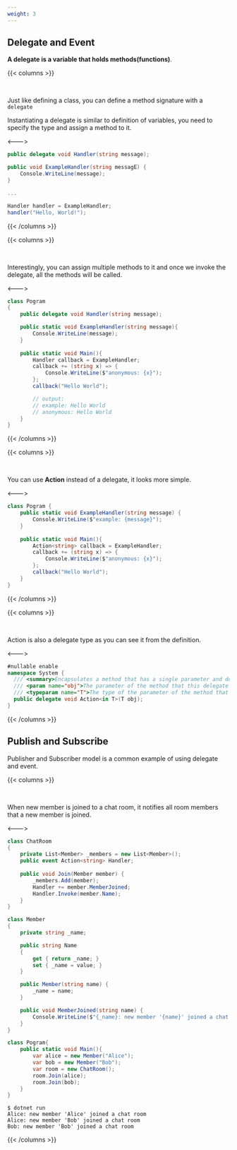 ```yaml
---
weight: 3
---
```


## Delegate and Event
**A delegate is a variable that holds methods(functions)**.

{{< columns >}}

<br />

Just like defining a class, you can define a method signature with a `delegate`

Instantiating a delegate is similar to definition of variables, you need to specify the type and assign a method to it.

<--->

```cs
public delegate void Handler(string message);

public void ExampleHandler(string messagE) {
    Console.WriteLine(message);
}

...

Handler handler = ExampleHandler;
handler("Hello, World!");
```

{{< /columns >}}

{{< columns >}}

<br />

Interestingly, you can assign multiple methods to it and once we invoke the delegate, all the methods will be called.

<--->

```cs
class Pogram
{
    public delegate void Handler(string message);

    public static void ExampleHandler(string message){
        Console.WriteLine(message);
    }
    
    public static void Main(){
        Handler callback = ExampleHandler;
        callback += (string x) => {
            Console.WriteLine($"anonymous: {x}");
        };
        callback("Hello World");

        // output:
        // example: Hello World
        // anonymous: Hello World
    }
}
```

{{< /columns >}}

{{< columns >}}

<br />

You can use **Action<T>** instead of a delegate, it looks more simple.

<--->

```cs
class Pogram {
    public static void ExampleHandler(string message) {
        Console.WriteLine($"example: {message}");
    }
    
    public static void Main(){
        Action<string> callback = ExampleHandler;
        callback += (string x) => {
            Console.WriteLine($"anonymous: {x}");
        };
        callback("Hello World");
    }
}
```

{{< /columns >}}

{{< columns >}}

<br />

Action is also a delegate type as you can see it from the definition.

<--->

```cs
#nullable enable
namespace System {
  /// <summary>Encapsulates a method that has a single parameter and does not return a value.</summary>
  /// <param name="obj">The parameter of the method that this delegate encapsulates.</param>
  /// <typeparam name="T">The type of the parameter of the method that this delegate encapsulates.</typeparam>
  public delegate void Action<in T>(T obj);
}
```

{{< /columns >}}

## Publish and Subscribe

Publisher and Subscriber model is a common example of using delegate and event.

{{< columns >}}

<br />

When new member is joined to a chat room, it notifies all room members that a new member is joined.

<--->

```cs
class ChatRoom
{
    private List<Member> _members = new List<Member>();
    public event Action<string> Handler;
    
    public void Join(Member member) {
        _members.Add(member);
        Handler += member.MemberJoined;
        Handler.Invoke(member.Name);
    }
}

class Member
{
    private string _name;

    public string Name
    {
        get { return _name; }
        set { _name = value; }
    }

    public Member(string name) {
        _name = name;
    }

    public void MemberJoined(string name) {
        Console.WriteLine($"{_name}: new member '{name}' joined a chat room");
    }
}

class Pogram{
    public static void Main(){
        var alice = new Member("Alice");
        var bob = new Member("Bob");
        var room = new ChatRoom();
        room.Join(alice);
        room.Join(bob);
    }
}
```
```shell
$ dotnet run
Alice: new member 'Alice' joined a chat room
Alice: new member 'Bob' joined a chat room
Bob: new member 'Bob' joined a chat room 
```

{{< /columns >}}